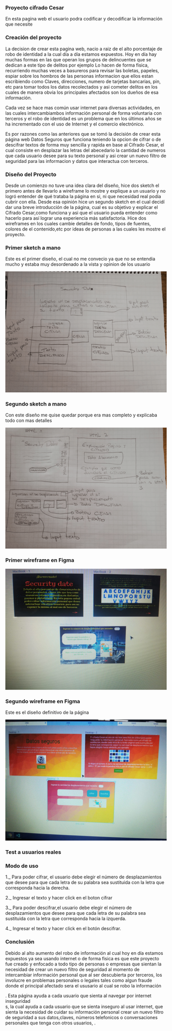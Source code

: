 ### Proyecto cifrado Cesar
En esta pagina web el usuario podra codificar y decodificar la información que necesite

### Creación del proyecto

La decision de crear esta pagina web, nacio a raiz de el alto porcentaje de robo de identidad a la cual día a día estamos expuestos. Hoy en día hay muchas formas en las que operan los grupos de delincuentes que se dedican a este tipo de delitos por ejemplo Lo hacen de forma fisica, recurriendo muchas veces a basureros para revisar las boletas, papeles, espiar sobre los hombros de las personas informacion que ellos estan escribiendo como Claves, direcciones, numero de tarjetas bancarias, pin, etc  para tomar todos los datos recolectados y asi cometer delitos en los cuales de manera obvia los principales afectados son los dueños de esa información.

Cada vez se hace mas común usar internet para diversas actividades, en las cuales intercambiambos información personal de forma voluntaria con terceros y el robo de identidad es un problema que en los últimos años se ha incrementado con el uso de Internet y el comercio electrónico. 

Es por razones como las anteriores que se tomó la decisión de crear esta página web Datos Seguros que funciona teniendo la opcion de cifrar o de descifrar textos de forma muy sencilla y rapida en base al Cifrado Cesar, el cual consiste en desplazar las letras del abecedario la cantidad de numeros que cada usuario desee para su texto personal y asi crear un nuevo filtro de seguridad para las informacion y datos que interactua con terceros.  

### Diseño del Proyecto

Desde un comienzo no tuve una idea clara del diseño, hice dos sketch el primero antes de llevarlo a wireframe lo mostre y explique a un usuario y no logró entender de qué trataba la página en si, ni que necesidad real podia cubrir con ella.
Desde esa opinión hice un segundo sketch en el cual decidí dar una breve introducción de la página, cual es su objetivo y explicar el Cifrado Cesar,como funciona y asi que el usuario pueda entender como hacerlo para así lograr una experiencia más satisfactoria. Hice dos wireframes en los cuales cambie detalles de fondo, tipos de fuentes, colores de el contenido,etc por ideas de personas a las cuales les mostre el proyecto.

### Primer sketch a mano
Este es el primer diseño, el cual no me convecio ya que no se entendia mucho y estaba muy desordenado a la vista y opinion de los usuario

![Alt text](imagen\fotosketchuno.png)

### Segundo sketch a mano
Con este diseño me quise  quedar porque era mas completo y explicaba todo con mas detalles 


![Alt text](imagen\fotosketchdos.png)


### Primer wireframe en Figma 

![Alt text](imagen\wireframesUno.png)

### Segundo wireframe en Figma
Este es el diseño definitivo de la página 

![Alt text](imagen\wireframesDos.png)

### Test a usuarios reales 












### Modo de uso

1._ Para poder cifrar, el usuario debe elegir el número de desplazamientos que desee para que cada letra de su palabra sea sustituida con la letra que corresponda hacia la derecha.

2._ Ingresar el texto y hacer click en el boton cifrar

3._ Para poder descifrar,el usuario debe elegir el número de desplazamientos que desee para que cada letra de su palabra sea sustituida con la letra que corresponda hacia la izquerda.

4._ Ingresar el texto y hacer click en el botón descifrar.

### Conclusión

Debido al alto aumento del robo de información al cual hoy en día estamos expuestos ya sea usando internet o de forma fisica es que este proyecto fue creado y enfocado a todo tipo de personas o empresas que sientan la necesidad de crear un nuevo filtro de seguridad al momento de intercambiar información personal que al ser descubierta por terceros, los involucre en problemas personales o legales tales como algun fraude donde el principal afectado sera el ususario al cual se robo la información  






. Esta página ayuda a cada usuario que sienta al navegar por internet  inseguridad  
 s, la cual ayuda a cada usuario que se sienta inseguro al usar internet, que sienta la necesidad de cuidar su información personal  crear un nuevo filtro de seguridad a sus datos,claves, números telefonicos o conversaciones personales que tenga con otros usuarios, . 










